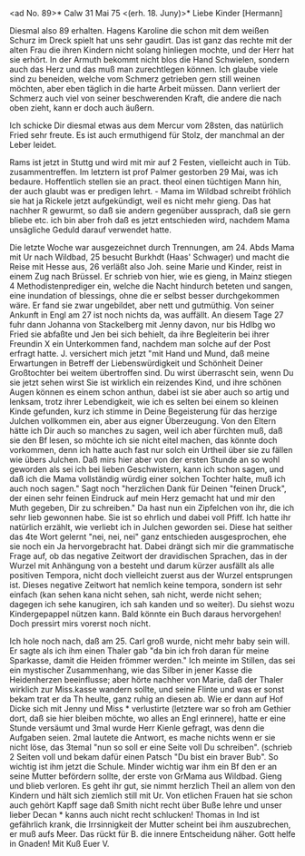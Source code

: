 <ad No. 89>* Calw 31 Mai 75
 <(erh. 18. Juny)>*
Liebe Kinder [Hermann]

Diesmal also 89 erhalten. Hagens Karoline die schon mit dem weißen Schurz im Dreck spielt hat uns sehr gaudirt. Das ist ganz das rechte mit der alten Frau die ihren Kindern nicht solang hinliegen mochte, und der Herr hat sie erhört. In der Armuth bekommt nicht blos die Hand Schwielen, sondern auch das Herz und das muß man zurechtlegen können. Ich glaube viele sind zu beneiden, welche vom Schmerz getrieben gern still weinen möchten, aber eben täglich in die harte Arbeit müssen. Dann verliert der Schmerz auch viel von seiner beschwerenden Kraft, die andere die nach oben zieht, kann er doch auch äußern.

Ich schicke Dir diesmal etwas aus dem Mercur vom 28sten, das natürlich Fried sehr freute. Es ist auch ermuthigend für Stolz, der manchmal an der Leber leidet.

Rams ist jetzt in Stuttg und wird mit mir auf 2 Festen, vielleicht auch in Tüb. zusammentreffen. Im letztern ist prof Palmer gestorben 29 Mai, was ich bedaure. Hoffentlich stellen sie an pract. theol einen tüchtigen Mann hin, der auch glaubt was er predigen lehrt. - Mama im Wildbad schreibt fröhlich sie hat ja Rickele jetzt aufgekündigt, weil es nicht mehr gieng. Das hat nachher R gewurmt, so daß sie andern gegenüber aussprach, daß sie gern bliebe etc. ich bin aber froh daß es jetzt entschieden wird, nachdem Mama unsägliche Geduld darauf verwendet hatte.

Die letzte Woche war ausgezeichnet durch Trennungen, am 24. Abds Mama mit Ur nach Wildbad, 25 besucht Burkhdt (Haas' Schwager) und macht die Reise mit Hesse aus, 26 verläßt also Joh. seine Marie und Kinder, reist in einem Zug nach Brüssel. Er schrieb von hier, wie es gieng, in Mainz stiegen 4 Methodistenprediger ein, welche die Nacht hindurch beteten und sangen, eine inundation of blessings, ohne die er selbst besser durchgekommen wäre. Er fand sie zwar ungebildet, aber nett und gutmüthig. Von seiner Ankunft in Engl am 27 ist noch nichts da, was auffällt. An diesem Tage 27 fuhr dann Johanna von Stackelberg mit Jenny davon, nur bis Hdlbg wo Fried sie abfaßte und Jen bei sich behielt, da ihre Begleiterin bei ihrer Freundin X ein Unterkommen fand, nachdem man solche auf der Post erfragt hatte. J. versichert mich jetzt "mit Hand und Mund, daß meine Erwartungen in Betreff der Liebenswürdigkeit und Schönheit Deiner Großtochter bei weitem übertroffen sind. Du wirst überrascht sein, wenn Du sie jetzt sehen wirst Sie ist wirklich ein reizendes Kind, und ihre schönen Augen können es einem schon anthun, dabei ist sie aber auch so artig und lenksam, trotz ihrer Lebendigkeit, wie ich es selten bei einem so kleinen Kinde gefunden, kurz ich stimme in Deine Begeisterung für das herzige Julchen vollkommen ein, aber aus eigner Überzeugung. Von den Eltern hätte ich Dir auch so manches zu sagen, weil ich aber fürchten muß, daß sie den Bf lesen, so möchte ich sie nicht eitel machen, das könnte doch vorkommen, denn ich hatte auch fast nur solch ein Urtheil über sie zu fällen wie übers Julchen. Daß mirs hier aber von der ersten Stunde an so wohl geworden als sei ich bei lieben Geschwistern, kann ich schon sagen, und daß ich die Mama vollständig würdig einer solchen Tochter halte, muß ich auch noch sagen." Sagt noch "herzlichen Dank für Deinen "feinen Druck", der einen sehr feinen Eindruck auf mein Herz gemacht hat und mir den Muth gegeben, Dir zu schreiben." Da hast nun ein Zipfelchen von ihr, die ich sehr lieb gewonnen habe. Sie ist so ehrlich und dabei voll Pfiff. Ich hatte ihr natürlich erzählt, wie verliebt ich in Julchen geworden sei. Diese hat seither das 4te Wort gelernt "nei, nei, nei" ganz entschieden ausgesprochen, ehe sie noch ein Ja hervorgebracht hat. Dabei drängt sich mir die grammatische Frage auf, ob das negative Zeitwort der dravidischen Sprachen, das in der Wurzel mit Anhängung von a besteht und darum kürzer ausfällt als alle positiven Tempora, nicht doch vielleicht zuerst aus der Wurzel entsprungen ist. Dieses negative Zeitwort hat nemlich keine tempora, sondern ist sehr einfach (kan sehen kana nicht sehen, sah nicht, werde nicht sehen; dagegen ich sehe kanugiren, ich sah kanden und so weiter). Du siehst wozu Kindergepappel nützen kann. Bald könnte ein Buch daraus hervorgehen! Doch pressirt mirs vorerst noch nicht.

Ich hole noch nach, daß am 25. Carl groß wurde, nicht mehr baby sein will. Er sagte als ich ihm einen Thaler gab "da bin ich froh daran für meine Sparkasse, damit die Heiden frömmer werden." Ich meinte im Stillen, das sei ein mystischer Zusammenhang, wie das Silber in jener Kasse die Heidenherzen beeinflusse; aber hörte nachher von Marie, daß der Thaler wirklich zur Miss.kasse wandern sollte, und seine Flinte und was er sonst bekam trat er da Th heulte, ganz ruhig an diesen ab. Wie er dann auf Hof Dicke sich mit Jenny und Miss <Thomas>* verlustirte (letztere war so froh am Gethier dort, daß sie hier bleiben möchte, wo alles an Engl erinnere), hatte er eine Stunde versäumt und 3mal wurde Herr Kienle gefragt, was denn die Aufgaben seien. 2mal lautete die Antwort, es mache nichts wenn er sie nicht löse, das 3temal "nun so soll er eine Seite voll Du schreiben". (schrieb 2 Seiten voll und bekam dafür einen Patsch "Du bist ein braver Bub". So wichtig ist ihm jetzt die Schule. Minder wichtig war ihm ein Bf den er an seine Mutter befördern sollte, der erste von GrMama aus Wildbad. Gieng und blieb verloren. Es geht ihr gut, sie nimmt herzlich Theil an allem von den Kindern und hält sich ziemlich still mit Ur. Von etlichen Frauen hat sie schon auch gehört Kapff sage daß Smith nicht recht über Buße lehre und unser lieber Decan <Metzger>* kanns auch nicht recht schlucken! Thomas in Ind ist gefährlich krank, die Irrsinnigkeit der Mutter scheint bei ihm auszubrechen, er muß aufs Meer. Das rückt für B. die innere Entscheidung näher. Gott helfe in Gnaden!
 Mit Kuß Euer V.
